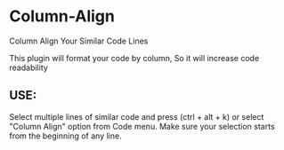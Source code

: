 # Column-Align
Column Align Your Similar Code Lines

This plugin will format your code by column, So it will increase code readability
## USE: 
Select multiple lines of similar code and press (ctrl + alt + k) or select "Column Align" option from Code menu.
Make sure your selection starts from the beginning of any line.
